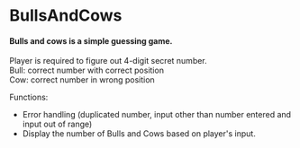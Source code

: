 # BullsAndCows
#### Bulls and cows is a simple guessing game.  
Player is required to figure out 4-digit secret number.  
Bull: correct number with correct position  
Cow: correct number in wrong position

Functions:
* Error handling (duplicated number, input other than number entered and input out of range) 
* Display the number of Bulls and Cows based on player's input. 
